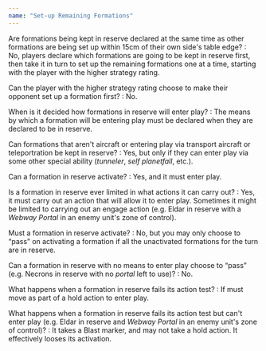 ```yaml
---
name: "Set-up Remaining Formations"
---
```

Are formations being kept in reserve declared at the same time as other formations are being set up within 15cm of their own side's table edge?
: No, players declare which formations are going to be kept in reserve first, then take it in turn to set up the remaining formations one at a time, starting with the player with the higher strategy rating.

Can the player with the higher strategy rating choose to make their opponent set up a formation first?
: No.

When is it decided how formations in reserve will enter play?
: The means by which a formation will be entering play must be declared when they are declared to be in reserve.

Can formations that aren't aircraft or entering play via transport aircraft or teleportration be kept in reserve?
: Yes, but only if they can enter play via some other special ability (_tunneler_, _self planetfall_, etc.).

Can a formation in reserve activate?
: Yes, and it must enter play.

Is a formation in reserve ever limited in what actions it can carry out?
: Yes, it must carry out an action that will allow it to enter play. Sometimes it might be limited to carrying out an engage action (e.g. Eldar in reserve with a _Webway Portal_ in an enemy unit's zone of control).

Must a formation in reserve activate?
: No, but you may only choose to <q>pass</q> on activating a formation if all the unactivated formations for the turn are in reserve.

Can a formation in reserve with no means to enter play choose to <q>pass</q> (e.g. Necrons in reserve with no _portal_ left to use)?
: No.

What happens when a formation in reserve fails its action test?
: If must move as part of a hold action to enter play.

What happens when a formation in reserve fails its action test but can't enter play (e.g. Eldar in reserve and _Webway Portal_ in an enemy unit's zone of control)?
: It takes a Blast marker, and may not take a hold action. It effectively looses its activation.